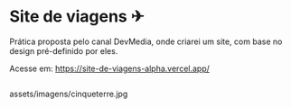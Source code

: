 
# Site de viagens ✈

Prática proposta pelo canal DevMedia, onde criarei um site, com base no design pré-definido por eles.

Acesse em: https://site-de-viagens-alpha.vercel.app/


<img src="https://drive.google.com/file/d/1qx6Ger2GX3TLGseSHZ_FutO-Jus-6qV5/view?usp=sharing" alt="">



assets/imagens/cinqueterre.jpg
